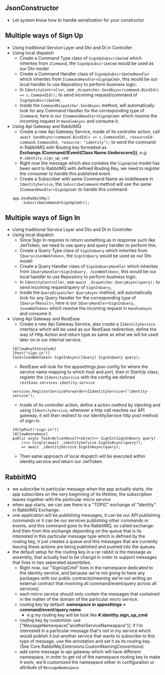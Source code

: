 ## JsonConstructor
- Let system know how to handle serialization for your constructor
## Multiple ways of Sign Up
- Using traditional Service Layer and Dto and DI in Controller
- Using local dispatch
	- Create a Command Type class of `SignUpSubscribeCmd` which inherites from `ICommand`, the `SignUpSubscribeCmd` would be used as our Dto model
	- Create a Command Handler class of `SignUpSubscribeCmdHandler` which inherites from `ICommandHandler<SignUpCmd>`, this would be our local handler to use Repository to perform business logic.
	- In `IdentityController`, use `_dispatcher.SendAsync(command.BindId(c => c.CommandId));` to send incoming request/command of `SignUpSubscribeCmd`, 
	- Inside the `CommandDispatcher.SendAsync` method, will automatically look for any Command Handler for the corresponding type of `ICommand`, here is our `ICommandHandler<SignUpCmd>` which resolve the incoming request in `HandleAsync` and consume it.
- Using Api Gateway and RabbitMQ
	- Create a new Api Gateway Service, inside of its controller action, call `await SendAsync(command.BindId(c => c.CommandId), resourceId: command.CommandId, resource: "identity");` to send the command in RabbitMQ with Routing key formatted as **Exchange.ICommand/IEvent(Class Name.Underscore())**, e.g: `#.identity.sign_up_cmd`
	- Right now the message which also contains the `SignUpCmd` model has been sent to RabbitMQ with defined Routing Key, we need to register the consumer to handle this published event.
	- Create a Subscriber with same Command Name as middleware in `IdentityService`, the `SubscribeCommand` method will use the same `ICommandHandler<SignUpCmd>` to handle this command
	```
	app.UseRabbitMq()
		.SubscribeCommand<SignUpCmd>();
	```
## Multiple ways of Sign In
- Using traditional Service Layer and Dto and DI in Controller
- Using local dispatch
	- Since Sign In requires to return something as in response such like JwtToken, we need to use query and query handler to perform this.
	- Create a Query Type class of `SignInQuery` which inherites from `IQuery<JsonWebToken>`, the `SignInQuery` would be used as our Dto model
	- Create a Query Handler class of `SignInQueryHandler` which inherites from `IQueryHandler<SignInQuery, JsonWebToken>`, this would be our local handler to use Repository to perform business logic. 
	- In `IdentityController`, use `await _dispatcher.QueryAsync(query);` to send incoming request/query of `SignInQuery`, 
	- Inside the `QueryDispatcher.QueryAsync` method, will automatically look for any Query Handler for the corresponding type of `IQuery<TResult>`, here is our `IQueryHandler<SignInQuery, JsonWebToken>` which resolve the incoming request in `HandleAsync` and consume it.
- Using Api Gateway and RestEase
	- Create a new Api Gateway Service, also create a `IIdentityService` interface which will be used as our RestEase redirection, define the way of Http Action and return type as same as what we will be used later on in our internal service.
	```
	[AllowAnyStatusCode]
    [Post("sign-in")]
    Task<JsonWebToken> SignInAsync([Query] SignInQuery query);
	```
	- RestEase will look for the appsettings.json config for where the service name mapping to which host and port, then in StartUp class, register the `IIdentityService` with the config we defined `restEase.services.identity-service`
	```
	services.RegisterServiceForwarder<IIdentityService>("identity-service");
	```
	- Inside of its controller action, define a action method by injecting and using `IIdentityService`, whenever a http call reaches our API gateway, it will then redirect to our IdentityService http post method of sign-in.
	```
	[HttpPost("sign-in")]
    [AllowAnonymous]
    public async Task<ActionResult<object>> SignIn(SignInQuery query)
        //=> Single(await _identityService.SignInAsync(query));
        => await _identityService.SignInAsync(query);
	```
	- Then same approach of local dispatch will be executed within identity.service and return our JwtToken.
## RabbitMQ
- we subscribe to particular message when the app actually starts,
the app subscribes on the very beginning of its lifetime, the subscription leaves together with the particular micro service
- when app starts, we can see there is a "TOPIC" exchange of "Identity" in RabbitMQ Exchange.
- one application will be publishing messages, it can be our API publishing commands or it can be our services publishing other commands or events, and this command goes to the RabbitMQ, so called exchange. And then from this exchange depending on the queue that is its interested in this particular message type which is defined by the routing key, it just creates a queue and this messages that are currently leaving these actions are being published and pushed into the queues.
- the default setup for the routing key in a rar rabbit is the message as assembly, that actually had to be changd in order to support messages that lives in two seperated assemblies.
	- Right now, our "SignUpCmd" lives in the namespace dedicated to the identity service, and because we're not going to have any packages with our public contracts(meaning we're not writing an external contract that involving all command/event/query across all services)
	- each micro service should only contain the messages that contained in the matter of the domain of the particular micro service.
	- routing key by default: **namespace in appsettings  + command/event/query name** 
		- e.g my routing key will be look like **#.identity.sign_up_cmd**
	- routing key by customize: use ["MessageNamespace("anotherServiceNamespace")]: if I'm interested in a particular message that's not in my service which would publish it but another service that wants to subscribe to this type of message, use the annotation and set it as its routing key. (See Core.RabbitMq.Extensions.CustomNamingConventions)
	- add same message to api gateway which will have different namespace, in order to get rid of the namespace routing key to make it work, we'd customized the namespace either in configuration or attribute of `MessageNamespace`
